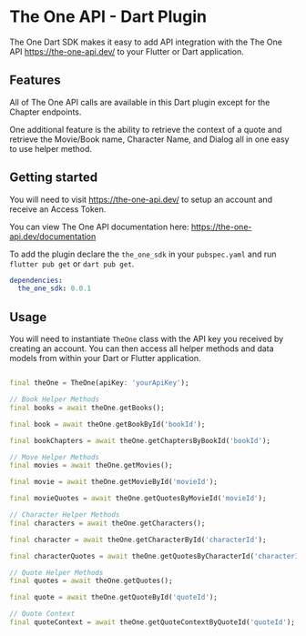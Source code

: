 # The One API - Dart Plugin

The One Dart SDK makes it easy to add API integration with the The One API https://the-one-api.dev/
to your Flutter or Dart application.

## Features

All of The One API calls are available in this Dart plugin except for the Chapter endpoints.

One additional feature is the ability to retrieve the context of a quote and retrieve the Movie/Book
name, Character Name, and Dialog all in one easy to use helper method.

## Getting started

You will need to visit https://the-one-api.dev/ to setup an account and receive an Access Token.

You can view The One API documentation here: https://the-one-api.dev/documentation

To add the plugin declare the `the_one_sdk` in your `pubspec.yaml` and run `flutter pub get`
or `dart pub get`.

```yaml
dependencies:
  the_one_sdk: 0.0.1
```

## Usage

You will need to instantiate `TheOne` class with the API key you received by creating an account.
You can then access all helper methods and data models from within your Dart or Flutter application.

```dart

final theOne = TheOne(apiKey: 'yourApiKey');

// Book Helper Methods
final books = await theOne.getBooks();

final book = await theOne.getBookById('bookId');

final bookChapters = await theOne.getChaptersByBookId('bookId');

// Move Helper Methods
final movies = await theOne.getMovies();

final movie = await theOne.getMovieById('movieId');

final movieQuotes = await theOne.getQuotesByMovieId('movieId');

// Character Helper Methods
final characters = await theOne.getCharacters();

final character = await theOne.getCharacterById('characterId');

final characterQuotes = await theOne.getQuotesByCharacterId('characterId');

// Quote Helper Methods
final quotes = await theOne.getQuotes();

final quote = await theOne.getQuoteById('quoteId');

// Quote Context
final quoteContext = await theOne.getQuoteContextByQuoteId('quoteId');
```
